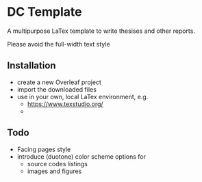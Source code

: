 # DC Template 

A multipurpose LaTex template to write thesises and other reports.

Please avoid the full-width text style

## Installation
- create a new Overleaf project
- import the downloaded files
- use in your own, local LaTex environment, e.g.
  - https://www.texstudio.org/
  - 

## Todo
- Facing pages style
- introduce (duotone) color scheme options for
  - source codes listings  
  - images and figures
  
